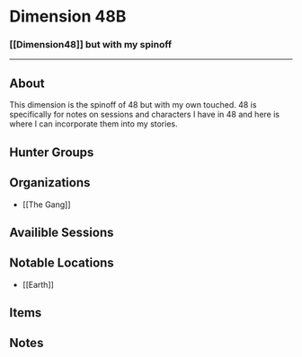 # Dimension 48B
### [[Dimension48]] but with my spinoff
---
## About
This dimension is the spinoff of 48 but with my own touched. 48 is specifically for notes on sessions and characters I have in 48 and here is where I can incorporate them into my stories.

## Hunter Groups

## Organizations
- [[The Gang]]

## Availible Sessions

## Notable Locations
- [[Earth]]
## Items

## Notes